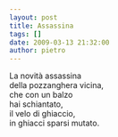 ```yaml
---
layout: post
title: Assassina
tags: []
date: 2009-03-13 21:32:00
author: pietro
---
```

La novità assassina<br/>della pozzanghera vicina,<br/>che con un balzo<br/>hai schiantato,<br/>il velo di ghiaccio,<br/>in ghiacci sparsi mutato.
